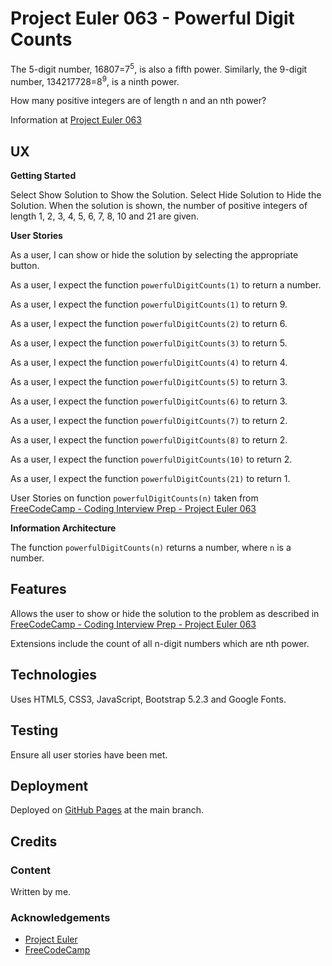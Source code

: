 # Project Euler 063 - Powerful Digit Counts

The 5-digit number, 16807=7<sup>5</sup>, is also a fifth power.  Similarly, the 9-digit number, 134217728=8<sup>9</sup>, is a ninth power.

How many positive integers are of length n and an nth power?

Information at [Project Euler 063](https://projecteuler.net/problem=63)

## UX

**Getting Started**

Select Show Solution to Show the Solution.  Select Hide Solution to Hide the Solution.  When the solution is shown, the number of positive integers of length 1, 2, 3, 4, 5, 6, 7, 8, 10 and 21 are given.

**User Stories**

As a user, I can show or hide the solution by selecting the appropriate button.

As a user, I expect the function `powerfulDigitCounts(1)` to return a number.

As a user, I expect the function `powerfulDigitCounts(1)` to return 9.

As a user, I expect the function `powerfulDigitCounts(2)` to return 6.

As a user, I expect the function `powerfulDigitCounts(3)` to return 5.

As a user, I expect the function `powerfulDigitCounts(4)` to return 4.

As a user, I expect the function `powerfulDigitCounts(5)` to return 3.

As a user, I expect the function `powerfulDigitCounts(6)` to return 3.

As a user, I expect the function `powerfulDigitCounts(7)` to return 2.

As a user, I expect the function `powerfulDigitCounts(8)` to return 2.

As a user, I expect the function `powerfulDigitCounts(10)` to return 2.

As a user, I expect the function `powerfulDigitCounts(21)` to return 1.

User Stories on function `powerfulDigitCounts(n)` taken from [FreeCodeCamp - Coding Interview Prep - Project Euler 063](https://www.freecodecamp.org/learn/coding-interview-prep/project-euler/problem-63-powerful-digit-counts)

**Information Architecture**

The function `powerfulDigitCounts(n)` returns a number, where `n` is a number.

## Features

Allows the user to show or hide the solution to the problem as described in [FreeCodeCamp - Coding Interview Prep - Project Euler 063](https://www.freecodecamp.org/learn/coding-interview-prep/project-euler/problem-63-powerful-digit-counts)

Extensions include the count of all n-digit numbers which are nth power.

## Technologies

Uses HTML5, CSS3, JavaScript, Bootstrap 5.2.3 and Google Fonts.

## Testing

Ensure all user stories have been met.

## Deployment

Deployed on [GitHub Pages](https://derektypist.github.io/project-euler-063) at the main branch.

## Credits

### Content

Written by me.

### Acknowledgements

- [Project Euler](https://projecteuler.net)
- [FreeCodeCamp](https://www.freecodecamp.org)